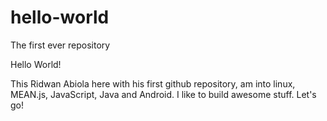 # hello-world
The first ever repository

Hello World!

This Ridwan Abiola here with his first github repository, am into linux, MEAN.js, JavaScript, Java and Android.
I like to build awesome stuff. Let's go!
